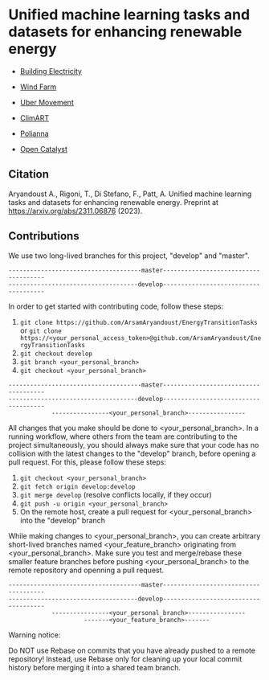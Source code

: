 # Unified machine learning tasks and datasets for enhancing renewable energy

* [Building Electricity](https://github.com/ArsamAryandoust/EnergyTransitionTasks/tree/master/datasets/BuildingElectricity)

* [Wind Farm](https://github.com/ArsamAryandoust/EnergyTransitionTasks/tree/master/datasets/WindFarm)

* [Uber Movement](https://github.com/ArsamAryandoust/EnergyTransitionTasks/tree/master/datasets/UberMovement)

* [ClimART](https://github.com/ArsamAryandoust/EnergyTransitionTasks/tree/master/datasets/ClimART)

* [Polianna](https://github.com/ArsamAryandoust/EnergyTransitionTasks/tree/master/datasets/Polianna)

* [Open Catalyst](https://github.com/ArsamAryandoust/EnergyTransitionTasks/tree/master/datasets/OpenCatalyst)



## Citation

Aryandoust A., Rigoni, T., Di Stefano, F., Patt, A. Unified machine learning tasks and datasets for enhancing renewable energy. Preprint at https://arxiv.org/abs/2311.06876 (2023).



## Contributions

We use two long-lived branches for this project, "develop" and "master".



```
-------------------------------------master-------------------------------------
------------------------------------develop-------------------------------------
```


In order to get started with contributing code, follow these steps:
  1. `git clone https://github.com/ArsamAryandoust/EnergyTransitionTasks`
  or `git clone https://<your_personal_access_token>@github.com/ArsamAryandoust/EnergyTransitionTasks`
  2. `git checkout develop`
  3. `git branch <your_personal_branch>`
  4. `git checkout <your_personal_branch>`
  
  
```
-------------------------------------master-------------------------------------
------------------------------------develop-------------------------------------
            ----------------<your_personal_branch>----------------
```

All changes that you make should be done to <your_personal_branch>. In a running workflow, where others from the team are contributing to the project simultaneously, you should always make sure that your code has no collision with the latest changes to the "develop" branch, before opening a pull request. For this, please follow these steps:
  1. `git checkout <your_personal_branch>`
  2. `git fetch origin develop:develop`
  3. `git merge develop` (resolve conflicts locally, if they occur)
  4. `git push -u origin <your_personal_branch>`
  5. On the remote host, create a pull request for <your_personal_branch> into the "develop" branch 
  
  
While making changes to <your_personal_branch>, you can create arbitrary short-lived branches named <your_feature_branch> originating from <your_personal_branch>. Make sure you test and merge/rebase these smaller feature branches before pushing <your_personal_branch> to the remote repository and openning a pull request.


```
-------------------------------------master-------------------------------------
------------------------------------develop-------------------------------------
            ----------------<your_personal_branch>----------------
                     -------<your_feature_branch>-------
```

Warning notice:

Do NOT use Rebase on commits that you have already pushed to a remote repository! Instead, use Rebase only for cleaning up your local commit history before merging it into a shared team branch.
